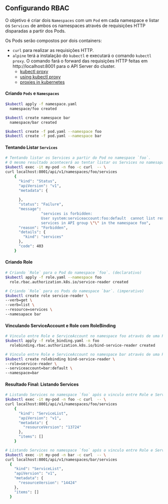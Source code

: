 ## Configurando RBAC

O objetivo é criar dois `Namespaces` com um `Pod` em cada namespace e listar os `Services` de ambos os namespaces através de requisições HTTP disparadas a partir dos Pods.

Os Pods serão compostos por dois containers:
- `curl` para realizar as requisições HTTP.
- `alpine` terá a instalação do `kubectl` e executará o comando `kubectl proxy`. O comando fará o forward das requisições HTTP feitas em http://localhost:8001 para o API Server do cluster.
	- [kubectl proxy](https://kubernetes.io/docs/reference/generated/kubectl/kubectl-commands#proxy)
	- [using kubectl proxy](https://kubernetes.io/docs/tasks/access-application-cluster/access-cluster/#using-kubectl-proxy)
	- [proxies in kubernetes](https://kubernetes.io/docs/concepts/cluster-administration/proxies/)


#### Criando `Pods` e `Namespaces`
``` bash
$kubectl apply -f namespace.yaml
  namespace/foo created

$kubectl create namespace bar
  namespace/bar created

$kubectl create -f pod.yaml --namespace foo
$kubectl create -f pod.yaml --namespace bar
```

#### Tentando Listar `Services`
``` bash
# Tentando listar os Services a partir do Pod no namespace `foo`.
# O mesmo resultado acontecerá ao tentar listar os Services no namesapace `bar`.
$kubectl exec -it my-pod -n foo -c curl  -- \
curl localhost:8001/api/v1/namespaces/foo/services
	{
	  "kind": "Status",
	  "apiVersion": "v1",
	  "metadata": {
	    
	  },
	  "status": "Failure",
	  "message":
				"services is forbidden:
				User system:serviceaccount:foo:default  cannot list resource
				services in API group \"\" in the namespace foo",
	  "reason": "Forbidden",
	  "details": {
	    "kind": "services"
	  },
	  "code": 403
	}
```

#### Criando Role
``` bash
# Criando `Role` para o Pod do namespace `foo`. (declarativo)
$kubectl apply -f role.yaml --namespace foo
  role.rbac.authorization.k8s.io/service-reader created

# Criando `Role` para os Pods do namespace `bar`. (imperativo)
$kubectl create role service-reader \
--verb=get \
--verb=list \
--resource=services \
--namesapace bar
```

#### Vinculando ServiceAccount e Role com RoleBinding
``` bash
# Vinculo entre Role e ServiceAccount no namespace foo através de uma RoleBinding. (declarativo)
$kubectl apply -f role_binding.yaml -n foo
  rolebinding.rbac.authorization.k8s.io/bind-service-reader created

# Vinculo entre Role e ServiceAccount no namespace bar através de uma RoleBinding. (imperativo)
$kubectl create rolebinding bind-service-reader \
--role=service-reader \
--serviceaccount=bar:default \
--namespace=bar
```

#### Resultado Final: Listando Services
``` bash
# Listando Services no namespace `foo` após o vinculo entre Role e ServiceAccount.
$kubectl exec -it my-pod -n foo -c curl  -- \
curl localhost:8001/api/v1/namespaces/foo/services
	{
	  "kind": "ServiceList",
	  "apiVersion": "v1",
	  "metadata": {
	    "resourceVersion": "13724"
	  },
	  "items": []
	}

# Listando Services no namespace `foo` após o vinculo entre Role e ServiceAccount.
$kubectl exec -it my-pod -n bar -c curl  -- \
curl localhost:8001/api/v1/namespaces/bar/services
  {
    "kind": "ServiceList",
    "apiVersion": "v1",
    "metadata": {
      "resourceVersion": "14424"
    },
    "items": []
  }
```
